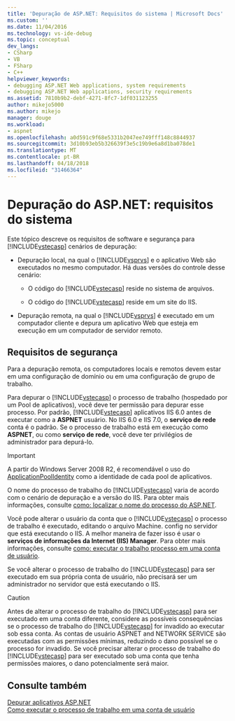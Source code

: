 ```yaml
---
title: 'Depuração de ASP.NET: Requisitos do sistema | Microsoft Docs'
ms.custom: ''
ms.date: 11/04/2016
ms.technology: vs-ide-debug
ms.topic: conceptual
dev_langs:
- CSharp
- VB
- FSharp
- C++
helpviewer_keywords:
- debugging ASP.NET Web applications, system requirements
- debugging ASP.NET Web applications, security requirements
ms.assetid: 7810b9b2-debf-4271-8fc7-1df031123255
author: mikejo5000
ms.author: mikejo
manager: douge
ms.workload:
- aspnet
ms.openlocfilehash: a0d591c9f68e5331b2047ee749fff148c8844937
ms.sourcegitcommit: 3d10b93eb5b326639f3e5c19b9e6a8d1ba078de1
ms.translationtype: MT
ms.contentlocale: pt-BR
ms.lasthandoff: 04/18/2018
ms.locfileid: "31466364"
---
```

# <a name="aspnet-debugging-system-requirements"></a>Depuração do ASP.NET: requisitos do sistema
Este tópico descreve os requisitos de software e segurança para [!INCLUDE[vstecasp](../code-quality/includes/vstecasp_md.md)] cenários de depuração:  
  
-   Depuração local, na qual o [!INCLUDE[vsprvs](../code-quality/includes/vsprvs_md.md)] e o aplicativo Web são executados no mesmo computador. Há duas versões do controle desse cenário:  
  
    -   O código do [!INCLUDE[vstecasp](../code-quality/includes/vstecasp_md.md)] reside no sistema de arquivos.  
  
    -   O código do [!INCLUDE[vstecasp](../code-quality/includes/vstecasp_md.md)] reside em um site do IIS.  
  
-   Depuração remota, na qual o [!INCLUDE[vsprvs](../code-quality/includes/vsprvs_md.md)] é executado em um computador cliente e depura um aplicativo Web que esteja em execução em um computador de servidor remoto.  
  
## <a name="security-requirements"></a>Requisitos de segurança  
 Para a depuração remota, os computadores locais e remotos devem estar em uma configuração de domínio ou em uma configuração de grupo de trabalho.  
  
 Para depurar o [!INCLUDE[vstecasp](../code-quality/includes/vstecasp_md.md)] o processo de trabalho (hospedado por um Pool de aplicativos), você deve ter permissão para depurar esse processo. Por padrão, [!INCLUDE[vstecasp](../code-quality/includes/vstecasp_md.md)] aplicativos IIS 6.0 antes de executar como a **ASPNET** usuário. No IIS 6.0 e IIS 7.0, o **serviço de rede** conta é o padrão. Se o processo de trabalho está em execução como **ASPNET**, ou como **serviço de rede**, você deve ter privilégios de administrador para depurá-lo.

 > [!IMPORTANT]
 > A partir do Windows Server 2008 R2, é recomendável o uso do [ApplicationPoolIdentity](/iis/manage/configuring-security/application-pool-identities) como a identidade de cada pool de aplicativos.
  
 O nome do processo de trabalho do [!INCLUDE[vstecasp](../code-quality/includes/vstecasp_md.md)] varia de acordo com o cenário de depuração e a versão do IIS. Para obter mais informações, consulte [como: localizar o nome do processo do ASP.NET](../debugger/how-to-find-the-name-of-the-aspnet-process.md).  
  
 Você pode alterar o usuário da conta que o [!INCLUDE[vstecasp](../code-quality/includes/vstecasp_md.md)] o processo de trabalho é executado, editando o arquivo Machine. config no servidor que está executando o IIS. A melhor maneira de fazer isso é usar o **serviços de informações da Internet (IIS) Manager**. Para obter mais informações, consulte [como: executar o trabalho processo em uma conta de usuário](../debugger/how-to-run-the-worker-process-under-a-user-account.md).  
  
 Se você alterar o processo de trabalho do [!INCLUDE[vstecasp](../code-quality/includes/vstecasp_md.md)] para ser executado em sua própria conta de usuário, não precisará ser um administrador no servidor que está executando o IIS.  
  
> [!CAUTION]
>  Antes de alterar o processo de trabalho do [!INCLUDE[vstecasp](../code-quality/includes/vstecasp_md.md)] para ser executado em uma conta diferente, considere as possíveis consequências se o processo de trabalho do [!INCLUDE[vstecasp](../code-quality/includes/vstecasp_md.md)] for invadido ao executar sob essa conta. As contas de usuário ASPNET and NETWORK SERVICE são executadas com as permissões mínimas, reduzindo o dano possível se o processo for invadido. Se você precisar alterar o processo de trabalho do [!INCLUDE[vstecasp](../code-quality/includes/vstecasp_md.md)] para ser executado sob uma conta que tenha permissões maiores, o dano potencialmente será maior.  
  
## <a name="see-also"></a>Consulte também  
 [Depurar aplicativos ASP.NET](../debugger/how-to-enable-debugging-for-aspnet-applications.md)   
 [Como executar o processo de trabalho em uma conta de usuário](../debugger/how-to-run-the-worker-process-under-a-user-account.md)
